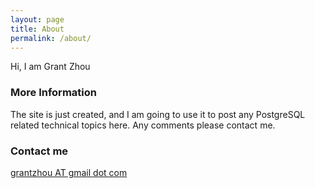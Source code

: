 ```yaml
---
layout: page
title: About
permalink: /about/
---
```


Hi, I am Grant Zhou

### More Information

The site is just created, and I am going to use it to post any PostgreSQL related technical topics here.
Any comments please contact me.

### Contact me

[grantzhou AT gmail dot com](mailto:grantzhou@gmail.com)
